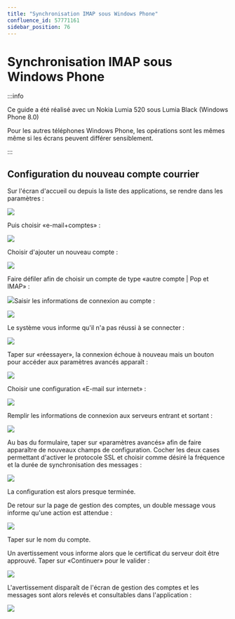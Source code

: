 ```yaml
---
title: "Synchronisation IMAP sous Windows Phone"
confluence_id: 57771161
sidebar_position: 76
---
```

# Synchronisation IMAP sous Windows Phone

:::info

Ce guide a été réalisé avec un Nokia Lumia 520 sous Lumia Black (Windows Phone 8.0)

Pour les autres téléphones Windows Phone, les opérations sont les mêmes même si les écrans peuvent différer sensiblement.

:::

## Configuration du nouveau compte courrier

Sur l'écran d'accueil ou depuis la liste des applications, se rendre dans les paramètres :

![](../../../attachments/57771136/57771160.png)

Puis choisir «e-mail+comptes» :

![](../../../attachments/57771136/57771159.png)

Choisir d'ajouter un nouveau compte :

![](../../../attachments/57771136/57771158.png)

Faire défiler afin de choisir un compte de type «autre compte | Pop et IMAP» :

![](../../../attachments/57771161/57771181.png)Saisir les informations de connexion au compte :

![](../../../attachments/57771161/57771180.png)

Le système vous informe qu'il n'a pas réussi à se connecter :

![](../../../attachments/57771161/57771179.png)

Taper sur «réessayer», la connexion échoue à nouveau mais un bouton pour accéder aux paramètres avancés apparaît :

![](../../../attachments/57771161/57771178.png)

Choisir une configuration «E-mail sur internet» :

![](../../../attachments/57771161/57771177.png)

Remplir les informations de connexion aux serveurs entrant et sortant :

![](../../../attachments/57771161/57771176.png)

Au bas du formulaire, taper sur «paramètres avancés» afin de faire apparaître de nouveaux champs de configuration.
Cocher les deux cases permettant d'activer le protocole SSL et choisir comme désiré la fréquence et la durée de synchronisation des messages :

![](../../../attachments/57771161/57771175.png)

La configuration est alors presque terminée.

De retour sur la page de gestion des comptes, un double message vous informe qu'une action est attendue :

![](../../../attachments/57771161/57771174.png)

Taper sur le nom du compte.

Un avertissement vous informe alors que le certificat du serveur doit être approuvé. Taper sur «Continuer» pour le valider :

![](../../../attachments/57771161/57771173.png)

L'avertissement disparaît de l'écran de gestion des comptes et les messages sont alors relevés et consultables dans l'application :

![](../../../attachments/57771161/57771172.png)
